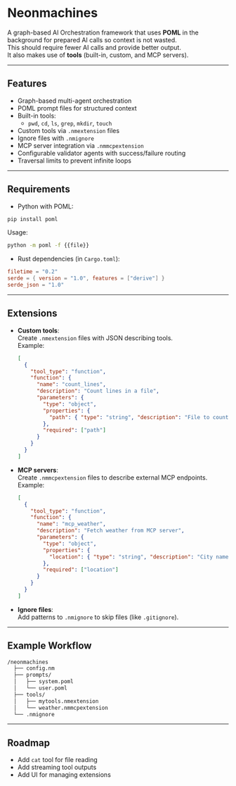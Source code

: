 # Neonmachines

A graph-based AI Orchestration framework that uses **POML** in the background for prepared AI calls so context is not wasted.  
This should require fewer AI calls and provide better output.  
It also makes use of **tools** (built-in, custom, and MCP servers).

---

## Features

- Graph-based multi-agent orchestration
- POML prompt files for structured context
- Built-in tools:
  - `pwd`, `cd`, `ls`, `grep`, `mkdir`, `touch`
- Custom tools via `.nmextension` files
- Ignore files with `.nmignore`
- MCP server integration via `.nmmcpextension`
- Configurable validator agents with success/failure routing
- Traversal limits to prevent infinite loops

---

## Requirements

- Python with POML:

```bash
pip install poml
```

Usage:

```bash
python -m poml -f {{file}}
```

- Rust dependencies (in `Cargo.toml`):

```toml
filetime = "0.2"
serde = { version = "1.0", features = ["derive"] }
serde_json = "1.0"
```

---

## Extensions

- **Custom tools**:  
  Create `.nmextension` files with JSON describing tools.  
  Example:

  ```json
  [
    {
      "tool_type": "function",
      "function": {
        "name": "count_lines",
        "description": "Count lines in a file",
        "parameters": {
          "type": "object",
          "properties": {
            "path": { "type": "string", "description": "File to count lines in" }
          },
          "required": ["path"]
        }
      }
    }
  ]
  ```

- **MCP servers**:  
  Create `.nmmcpextension` files to describe external MCP endpoints.  
  Example:

  ```json
  [
    {
      "tool_type": "function",
      "function": {
        "name": "mcp_weather",
        "description": "Fetch weather from MCP server",
        "parameters": {
          "type": "object",
          "properties": {
            "location": { "type": "string", "description": "City name" }
          },
          "required": ["location"]
        }
      }
    }
  ]
  ```

- **Ignore files**:  
  Add patterns to `.nmignore` to skip files (like `.gitignore`).

---

## Example Workflow

```bash
/neonmachines
  ├── config.nm
  ├── prompts/
  │   ├── system.poml
  │   └── user.poml
  ├── tools/
  │   ├── mytools.nmextension
  │   └── weather.nmmcpextension
  └── .nmignore
```

---

## Roadmap

- Add `cat` tool for file reading
- Add streaming tool outputs
- Add UI for managing extensions